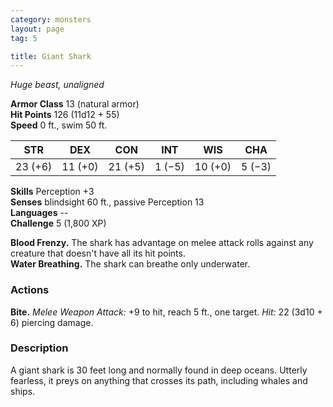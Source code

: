 ```yaml
---
category: monsters
layout: page
tag: 5

title: Giant Shark 
---
```

_Huge beast, unaligned_

**Armor Class** 13 (natural armor)    
**Hit Points** 126 (11d12 + 55)    
**Speed** 0 ft., swim 50 ft.

| STR     | DEX     | CON     | INT     | WIS     | CHA     |
|---------|---------|---------|---------|---------|---------|
| 23 (+6) | 11 (+0) | 21 (+5) | 1 (−5)  | 10 (+0) | 5 (−3)  |  

**Skills** Perception +3    
**Senses** blindsight 60 ft., passive Perception 13    
**Languages** --    
**Challenge** 5 (1,800 XP) 

**Blood Frenzy.** The shark has advantage on melee attack rolls against any creature that doesn't have all its hit points.    
**Water Breathing.** The shark can breathe only underwater. 

### Actions    
**Bite.** _Melee Weapon Attack:_ +9 to hit, reach 5 ft., one target. _Hit:_ 22 (3d10 + 6) piercing damage. 

### Description
A giant shark is 30 feet long and normally found in deep oceans. Utterly fearless, it preys on anything that crosses its path, including whales and ships. 